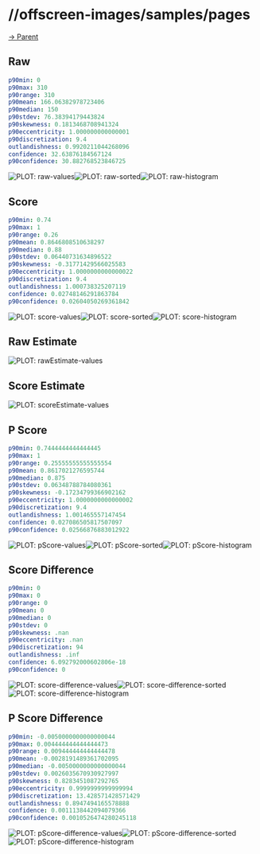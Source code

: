 
# //offscreen-images/samples/pages

[→ Parent](../..)


## Raw


```yaml
p90min: 0
p90max: 310
p90range: 310
p90mean: 166.06382978723406
p90median: 150
p90stdev: 76.38394179443824
p90skewness: 0.1813468708941324
p90eccentricity: 1.000000000000001
p90discretization: 9.4
outlandishness: 0.9920211044268096
confidence: 32.63876184567124
p90confidence: 30.882768523846725

```

![PLOT: raw-values](./raw/values.svg)![PLOT: raw-sorted](./raw/sorted.svg)![PLOT: raw-histogram](./raw/histogram.svg)
## Score


```yaml
p90min: 0.74
p90max: 1
p90range: 0.26
p90mean: 0.8646808510638297
p90median: 0.88
p90stdev: 0.06440731634896522
p90skewness: -0.31771429566025583
p90eccentricity: 1.0000000000000022
p90discretization: 9.4
outlandishness: 1.000738325207119
confidence: 0.02748146291863784
p90confidence: 0.02604050269361842

```

![PLOT: score-values](./score/values.svg)![PLOT: score-sorted](./score/sorted.svg)![PLOT: score-histogram](./score/histogram.svg)
## Raw Estimate

![PLOT: rawEstimate-values](./rawEstimate/values.svg)
## Score Estimate

![PLOT: scoreEstimate-values](./scoreEstimate/values.svg)
## P Score


```yaml
p90min: 0.7444444444444445
p90max: 1
p90range: 0.25555555555555554
p90mean: 0.8617021276595744
p90median: 0.875
p90stdev: 0.06348788784080361
p90skewness: -0.17234799366902162
p90eccentricity: 1.0000000000000002
p90discretization: 9.4
outlandishness: 1.001465557147454
confidence: 0.027086505817507097
p90confidence: 0.02566876883012922

```

![PLOT: pScore-values](./pScore/values.svg)![PLOT: pScore-sorted](./pScore/sorted.svg)![PLOT: pScore-histogram](./pScore/histogram.svg)
## Score Difference


```yaml
p90min: 0
p90max: 0
p90range: 0
p90mean: 0
p90median: 0
p90stdev: 0
p90skewness: .nan
p90eccentricity: .nan
p90discretization: 94
outlandishness: .inf
confidence: 6.092792000602806e-18
p90confidence: 0

```

![PLOT: score-difference-values](./score-difference/values.svg)![PLOT: score-difference-sorted](./score-difference/sorted.svg)![PLOT: score-difference-histogram](./score-difference/histogram.svg)
## P Score Difference


```yaml
p90min: -0.0050000000000000044
p90max: 0.004444444444444473
p90range: 0.009444444444444478
p90mean: -0.0028191489361702095
p90median: -0.0050000000000000044
p90stdev: 0.0026035670930927997
p90skewness: 0.8283451087292765
p90eccentricity: 0.9999999999999994
p90discretization: 13.428571428571429
outlandishness: 0.8947494165578888
confidence: 0.0011138442094079366
p90confidence: 0.0010526474280245118

```

![PLOT: pScore-difference-values](./pScore-difference/values.svg)![PLOT: pScore-difference-sorted](./pScore-difference/sorted.svg)![PLOT: pScore-difference-histogram](./pScore-difference/histogram.svg)